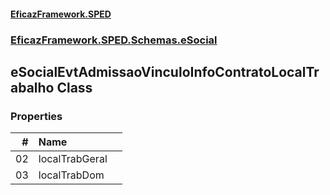 #### [EficazFramework.SPED](EficazFrameworkSPED.md 'EficazFramework SPED')
### [EficazFramework.SPED.Schemas.eSocial](EficazFramework.SPED.Schemas.eSocial.md 'EficazFramework.SPED.Schemas.eSocial')

## eSocialEvtAdmissaoVinculoInfoContratoLocalTrabalho Class
### Properties

| # | Name | |
| ---: | :--- | :--- |
| 02 | localTrabGeral |  |
| 03 | localTrabDom |  |

